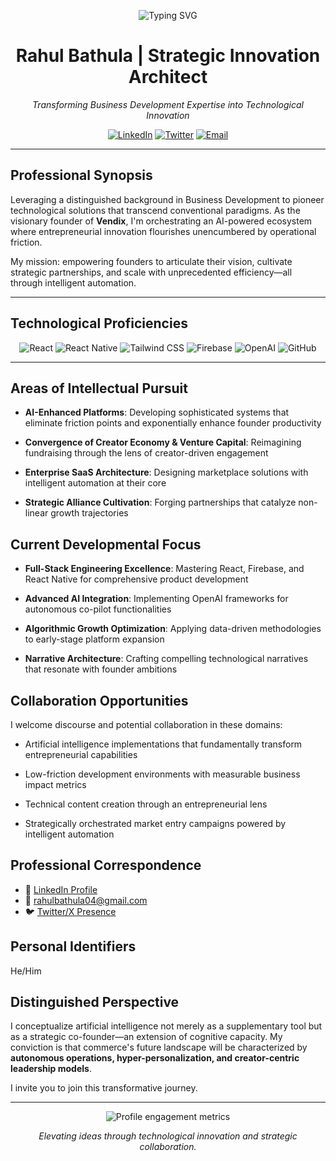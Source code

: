 <!-- Dynamic Header Banner -->
<p align="center">
  <img src="https://readme-typing-svg.herokuapp.com?font=Montserrat&weight=600&size=28&duration=3000&pause=1000&color=0EA5E9&center=true&width=900&lines=Welcome+to+my+digital+ecosystem+%F0%9F%91%8B;Rahul+Bathula+%7C+Founder+%26+Innovation+Strategist;Architecting+Vendix+%E2%80%94+Redefining+Entrepreneurial+Success;Where+AI+meets+Marketplace+Evolution" alt="Typing SVG" />
</p>

<div align="center">
  
  # Rahul Bathula | Strategic Innovation Architect
  
  *Transforming Business Development Expertise into Technological Innovation*

  [![LinkedIn](https://img.shields.io/badge/LinkedIn-0077B5?style=for-the-badge&logo=linkedin&logoColor=white)](https://www.linkedin.com/in/rahulbathula/)
  [![Twitter](https://img.shields.io/badge/Twitter-1DA1F2?style=for-the-badge&logo=twitter&logoColor=white)](https://twitter.com/rahulbathula04)
  [![Email](https://img.shields.io/badge/Email-D14836?style=for-the-badge&logo=gmail&logoColor=white)](mailto:rahulbathula04@gmail.com)
  
</div>

---

## Professional Synopsis

Leveraging a distinguished background in Business Development to pioneer technological solutions that transcend conventional paradigms. As the visionary founder of **Vendix**, I'm orchestrating an AI-powered ecosystem where entrepreneurial innovation flourishes unencumbered by operational friction.

My mission: empowering founders to articulate their vision, cultivate strategic partnerships, and scale with unprecedented efficiency—all through intelligent automation.

---

## Technological Proficiencies

<p align="center">
  <img src="https://img.shields.io/badge/React-20232A?style=for-the-badge&logo=react&logoColor=61DAFB" alt="React"/>
  <img src="https://img.shields.io/badge/React_Native-20232A?style=for-the-badge&logo=react&logoColor=61DAFB" alt="React Native"/>
  <img src="https://img.shields.io/badge/Tailwind_CSS-38B2AC?style=for-the-badge&logo=tailwind-css&logoColor=white" alt="Tailwind CSS"/>
  <img src="https://img.shields.io/badge/Firebase-FFCA28?style=for-the-badge&logo=firebase&logoColor=black" alt="Firebase"/>
  <img src="https://img.shields.io/badge/OpenAI-000000?style=for-the-badge&logo=openai&logoColor=white" alt="OpenAI"/>
  <img src="https://img.shields.io/badge/GitHub-181717?style=for-the-badge&logo=github&logoColor=white" alt="GitHub"/>
</p>

---

## Areas of Intellectual Pursuit

- **AI-Enhanced Platforms**: Developing sophisticated systems that eliminate friction points and exponentially enhance founder productivity
  
- **Convergence of Creator Economy & Venture Capital**: Reimagining fundraising through the lens of creator-driven engagement
  
- **Enterprise SaaS Architecture**: Designing marketplace solutions with intelligent automation at their core
  
- **Strategic Alliance Cultivation**: Forging partnerships that catalyze non-linear growth trajectories

## Current Developmental Focus

- **Full-Stack Engineering Excellence**: Mastering React, Firebase, and React Native for comprehensive product development
  
- **Advanced AI Integration**: Implementing OpenAI frameworks for autonomous co-pilot functionalities
  
- **Algorithmic Growth Optimization**: Applying data-driven methodologies to early-stage platform expansion
  
- **Narrative Architecture**: Crafting compelling technological narratives that resonate with founder ambitions

## Collaboration Opportunities

I welcome discourse and potential collaboration in these domains:

- Artificial intelligence implementations that fundamentally transform entrepreneurial capabilities
  
- Low-friction development environments with measurable business impact metrics
  
- Technical content creation through an entrepreneurial lens
  
- Strategically orchestrated market entry campaigns powered by intelligent automation

## Professional Correspondence

- 🔗 [LinkedIn Profile](https://www.linkedin.com/in/rahulbathula/)
- 📧 rahulbathula04@gmail.com
- 🐦 [Twitter/X Presence](https://twitter.com/rahulbathula04)

## Personal Identifiers

He/Him

## Distinguished Perspective

I conceptualize artificial intelligence not merely as a supplementary tool but as a strategic co-founder—an extension of cognitive capacity. My conviction is that commerce's future landscape will be characterized by **autonomous operations, hyper-personalization, and creator-centric leadership models**. 

I invite you to join this transformative journey.

---

<p align="center">
  <img src="https://komarev.com/ghpvc/?username=rahulbathula04&style=flat-square&color=0EA5E9" alt="Profile engagement metrics" />
</p>

<p align="center"><em>Elevating ideas through technological innovation and strategic collaboration.</em></p>
